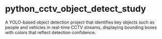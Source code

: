 # python_cctv_object_detect_study
A YOLO-based object detection project that identifies key objects such as people and vehicles in real-time CCTV streams, displaying bounding boxes with colors that reflect detection confidence.
